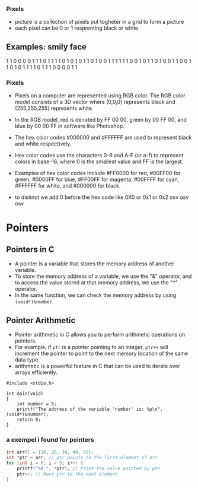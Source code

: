 ### Pixels
- picture is a collection of pixels put togheter in a grid to form a picture
- each pixel can be 0 or 1 resprenting black or white
## Examples: smily face
1 1 0 0 0 0 1 1
1 0 1 1 1 1 0 1
0 1 0 1 1 0 1 0
0 1 1 1 1 1 1 0
0 1 0 1 1 0 1 0
0 1 1 0 0 1 1 0
1 0 1 1 1 1 0 1
1 1 0 0 0 0 1 1
### Pixels
- Pixels on a computer are represented using RGB color. The RGB color model consists of a 3D vector where (0,0,0) represents black and (255,255,255) represents white.
- In the RGB model, red is denoted by FF 00 00, green by 00 FF 00, and blue by 00 00 FF in software like Photoshop.
- The hex color codes #000000 and #FFFFFF are used to represent black and white respectively.
- Hex color codes use the characters 0-9 and A-F (or a-f) to represent colors in base-16, where 0 is the smallest value and FF is the largest.
- Examples of hex color codes include #FF0000 for red, #00FF00 for green, #0000FF for blue, #FF00FF for magenta, #00FFFF for cyan, #FFFFFF for white, and #000000 for black.

- to distinct we add 0 before the hex code like 0X0 or 0x1 or 0x2 osv osv osv
# Pointers
## Pointers in C
- A pointer is a variable that stores the memory address of another variable.
- To store the memory address of a variable, we use the "&" operator, and to access the value stored at that memory address, we use the "*" operator.
- In the same function, we can check the memory address by using `(void*)&number`.

## Pointer Arithmetic
- Pointer arithmetic in C allows you to perform arithmetic operations on pointers.
- For example, if `ptr` is a pointer pointing to an integer, `ptr++` will increment the pointer to point to the next memory location of the same data type.
-  arithmetic is a powerful feature in C that can be used to iterate over arrays efficiently.
```cPointer
#include <stdio.h>

int main(void)
{
    int number = 5;
    printf("The address of the variable 'number' is: %p\n", (void*)&number);
    return 0;
}
```
### a exempel i found for pointers
```c
int arr[] = {10, 20, 30, 40, 50};
int *ptr = arr; // ptr points to the first element of arr
for (int i = 0; i < 5; i++) {
    printf("%d ", *ptr); // Print the value pointed by ptr
    ptr++; // Move ptr to the next element
}
```
